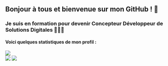 ## Bonjour à tous et bienvenue sur mon GitHub ! 👋

### Je suis en formation pour devenir Concepteur Développeur de Solutions Digitales 👩🏻‍💻

#### Voici quelques statistiques de mon profil :


![](http://github-profile-summary-cards.vercel.app/api/cards/profile-details?username=Tiphaine-dureau&theme=dracula)  
![](http://github-profile-summary-cards.vercel.app/api/cards/repos-per-language?username=Tiphaine-dureau&theme=dracula)
![](http://github-profile-summary-cards.vercel.app/api/cards/stats?username=Tiphaine-dureau&theme=dracula) 



<!--
**Tiphaine-dureau/Tiphaine-dureau** is a ✨ _special_ ✨ repository because its `README.md` (this file) appears on your GitHub profile.

Here are some ideas to get you started:

- 🔭 I’m currently working on ...
- 🌱 I’m currently learning ...
- 👯 I’m looking to collaborate on ...
- 🤔 I’m looking for help with ...
- 💬 Ask me about ...
- 📫 How to reach me: ...
- 😄 Pronouns: ...
- ⚡ Fun fact: ...
-->
